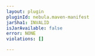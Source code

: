 ```yaml
---
layout: plugin
pluginId: nebula.maven-manifest
jarSha1: INVALID
isJarAvailable: false
error: NONE
violations: []

---
```

